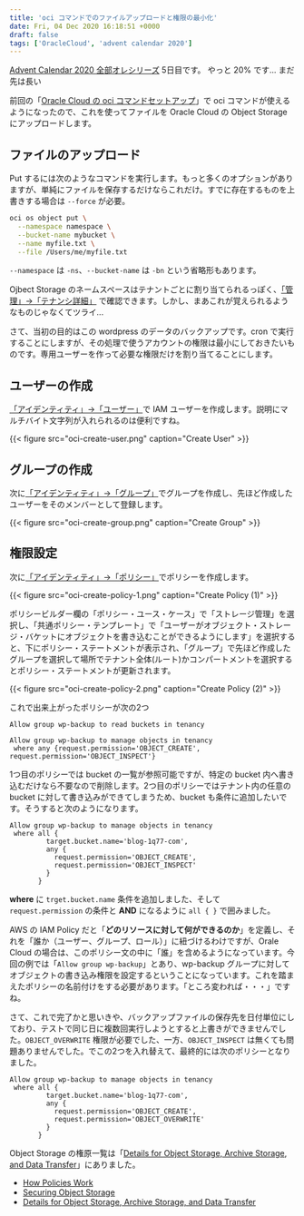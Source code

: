 ```yaml
---
title: 'oci コマンドでのファイルアップロードと権限の最小化'
date: Fri, 04 Dec 2020 16:18:51 +0000
draft: false
tags: ['OracleCloud', 'advent calendar 2020']
---
```


[Advent Calendar 2020 全部オレシリーズ](https://qiita.com/advent-calendar/2020/yteraoka) 5日目です。 やっと 20% です... まだ先は長い

前回の「[Oracle Cloud の oci コマンドセットアップ](/2020/12/setup-oci-command/)」で oci コマンドが使えるようになったので、これを使ってファイルを Oracle Cloud の Object Storage にアップロードします。

ファイルのアップロード
-----------

Put するには次のようなコマンドを実行します。もっと多くのオプションがありますが、単純にファイルを保存するだけならこれだけ。すでに存在するものを上書きする場合は `--force` が必要。

```bash
oci os object put \
  --namespace namespace \
  --bucket-name mybucket \
  --name myfile.txt \
  --file /Users/me/myfile.txt
```

`--namespace` は `-ns`、`--bucket-name` は `-bn` という省略形もあります。

Ojbect Storage のネームスペースはテナントごとに割り当てられるっぽく、[「管理」→「テナンシ詳細」](https://cloud.oracle.com/tenancy) で確認できます。しかし、まあこれが覚えられるようなものじゃなくてツライ...

さて、当初の目的はこの wordpress のデータのバックアップです。cron で実行することにしますが、その処理で使うアカウントの権限は最小にしておきたいものです。専用ユーザーを作って必要な権限だけを割り当てることにします。

ユーザーの作成
-------

[「アイデンティティ」→「ユーザー」](https://cloud.oracle.com/identity/users)で IAM ユーザーを作成します。説明にマルチバイト文字列が入れられるのは便利ですね。

{{< figure src="oci-create-user.png" caption="Create User" >}}

グループの作成
-------

次に[「アイデンティティ」→「グループ」](https://cloud.oracle.com/identity/groups)でグループを作成し、先ほど作成したユーザーをそのメンバーとして登録します。

{{< figure src="oci-create-group.png" caption="Create Group" >}}

権限設定
----

次に[「アイデンティティ」→「ポリシー」](https://cloud.oracle.com/identity/policies)でポリシーを作成します。

{{< figure src="oci-create-policy-1.png" caption="Create Policy (1)" >}}

ポリシービルダー欄の「ポリシー・ユース・ケース」で「ストレージ管理」を選択し、「共通ポリシー・テンプレート」で「ユーザーがオブジェクト・ストレージ・バケットにオブジェクトを書き込むことができるようにします」を選択すると、下にポリシー・ステートメントが表示され、「グループ」で先ほど作成したグループを選択して場所でテナント全体(ルート)かコンパートメントを選択するとポリシー・ステートメントが更新されます。

{{< figure src="oci-create-policy-2.png" caption="Create Policy (2)" >}}

これで出来上がったポリシーが次の2つ

```
Allow group wp-backup to read buckets in tenancy
```

```
Allow group wp-backup to manage objects in tenancy
 where any {request.permission='OBJECT_CREATE', request.permission='OBJECT_INSPECT'}
```

1つ目のポリシーでは bucket の一覧が参照可能ですが、特定の bucket 内へ書き込むだけなら不要なので削除します。2つ目のポリシーではテナント内の任意の bucket に対して書き込みができてしまうため、bucket も条件に追加したいです。そうすると次のようになります。

```
Allow group wp-backup to manage objects in tenancy
 where all {
         target.bucket.name='blog-1q77-com',
         any {
           request.permission='OBJECT_CREATE',
           request.permission='OBJECT_INSPECT'
         }
       }
```

**where** に `trget.bucket.name` 条件を追加しました、そして `request.permission` の条件と **AND** になるように `all { }` で囲みました。

AWS の IAM Policy だと「**どのリソースに対して何ができるのか**」を定義し、それを「誰か（ユーザー、グループ、ロール）」に紐づけるわけですが、Orale Cloud の場合は、このポリシー文の中に「誰」を含めるようになっています。今回の例では「`Allow group wp-backup`」とあり、wp-backup グループに対してオブジェクトの書き込み権限を設定するということになっています。これを踏まえたポリシーの名前付けをする必要があります。「ところ変われば・・・」ですね。

さて、これで完了かと思いきや、バックアップファイルの保存先を日付単位にしており、テストで同じ日に複数回実行しようとすると上書きができませんでした。`OBJECT_OVERWRITE` 権限が必要でした、一方、`OBJECT_INSPECT` は無くても問題ありませんでした。でこの2つを入れ替えて、最終的には次のポリシーとなりました。

```
Allow group wp-backup to manage objects in tenancy
 where all {
         target.bucket.name='blog-1q77-com',
         any {
           request.permission='OBJECT_CREATE',
           request.permission='OBJECT_OVERWRITE'
         }
       }
```

Object Storage の権原一覧は「[Details for Object Storage, Archive Storage, and Data Transfer](https://docs.cloud.oracle.com/en-us/iaas/Content/Identity/Reference/objectstoragepolicyreference.htm)」にありました。

* [How Policies Work](https://docs.cloud.oracle.com/en-us/iaas/Content/Identity/Concepts/policies.htm)
* [Securing Object Storage](https://docs.cloud.oracle.com/en-us/iaas/Content/Security/Reference/objectstorage_security.htm)
* [Details for Object Storage, Archive Storage, and Data Transfer](https://docs.cloud.oracle.com/en-us/iaas/Content/Identity/Reference/objectstoragepolicyreference.htm)
